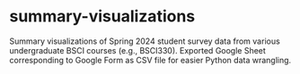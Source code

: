 # summary-visualizations
Summary visualizations of Spring 2024 student survey data from various undergraduate BSCI courses (e.g., BSCI330). Exported Google Sheet corresponding to Google Form as CSV file for easier Python data wrangling.
